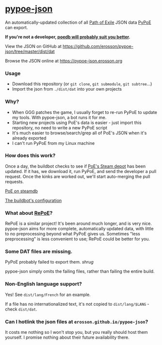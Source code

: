 # [pypoe-json](https://pypoe-json.erosson.org)

An automatically-updated collection of all [Path of Exile](https://www.pathofexile.com) JSON data [PyPoE](https://github.com/OmegaK2/PyPoE) can export.

**If you're not a developer, [poedb will probably suit you better](https://poedb.tw/).**

View the JSON on GitHub at https://github.com/erosson/pypoe-json/tree/master/dist/dat

Browse the JSON online at https://pypoe-json.erosson.org

### Usage

* Download this repository (or `git clone`, `git submodule`, `git subtree`...)
* Import the json from `./dist/dat` into your own projects

### Why?

* When GGG patches the game, I usually forget to re-run PyPoE to update my tools. With pypoe-json, a bot runs it for me.
* Starting new projects using PoE's data is easier - just import this repository, no need to write a new PyPoE script
* It's much easier to browse/search/grep all of PoE's JSON when it's already exported
* I can't run PyPoE from my Linux machine

### How does this work?

Once a day, the buildbot checks to see if [PoE's Steam depot](https://steamdb.info/depot/238961/) has been updated. If it has, we download it, run PyPoE, and send the developer a pull request. Once the kinks are worked out, we'll start auto-merging the pull requests.

[PoE on steamdb](https://steamdb.info/app/238960/)

[The buildbot's configuration](https://github.com/erosson/pypoe-json/blob/master/.github/workflows/assets-export.yml)

### What about [RePoE](https://github.com/brather1ng/RePoE)?

RePoE is a similar project! It's been around much longer, and is very nice. pypoe-json aims for more complete, automatically updated data, with little to no preprocessing beyond what PyPoE gives us. Sometimes "less preprocessing" is less convenient to use; RePoE could be better for you.

### Some DAT files are missing.

PyPoE probably failed to export them. *shrug*

pypoe-json simply omits the failing files, rather than failing the entire build.

### Non-English language support?

Yes! See `dist/lang/French` for an example.

If a file has no internationalized text, it's not copied to `dist/lang/$LANG` - check `dist/dat`. 

### Can I hotlink the json files at `erosson.github.io/pypoe-json`?

It costs me nothing so I won't stop you, but you really should host them yourself. I promise nothing about their future availability there.
